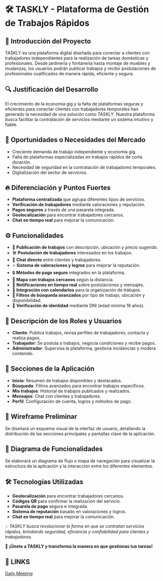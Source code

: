 # 🛠️ TASKLY - Plataforma de Gestión de Trabajos Rápidos  

## 📌 Introducción del Proyecto  
TASKLY es una plataforma digital diseñada para conectar a clientes con trabajadores independientes para la realización de tareas domésticas y profesionales. Desde jardinería y fontanería hasta montaje de muebles y mudanzas, los usuarios podrán publicar trabajos y recibir postulaciones de profesionales cualificados de manera rápida, eficiente y segura.  

## 🔍 Justificación del Desarrollo  
El crecimiento de la economía gig y la falta de plataformas seguras y eficientes para conectar clientes con trabajadores temporales han generado la necesidad de una solución como TASKLY. Nuestra plataforma busca facilitar la contratación de servicios mediante un sistema intuitivo y fiable.  

## 🚀 Oportunidades o Necesidades del Mercado  
- Creciente demanda de trabajo independiente y economía gig.  
- Falta de plataformas especializadas en trabajos rápidos de corta duración.  
- Necesidad de seguridad en la contratación de trabajadores temporales.  
- Digitalización del sector de servicios.  

## 🔥 Diferenciación y Puntos Fuertes  
- **Plataforma centralizada** que agrupa diferentes tipos de servicios.  
- **Verificación de trabajadores** mediante valoraciones y reputación.  
- **Pagos seguros** a través de una pasarela integrada.  
- **Geolocalización** para encontrar trabajadores cercanos.  
- **Chat en tiempo real** para mejorar la comunicación.  

## ⚙️ Funcionalidades  
- 📌 **Publicación de trabajos** con descripción, ubicación y precio sugerido.  
- 🛠️ **Postulación de trabajadores** interesados en los trabajos.  
- 💬 **Chat directo** entre clientes y trabajadores.  
- ⭐ **Sistema de valoraciones y logros** para mejorar la reputación.  
- 🔒 **Métodos de pago seguro** integrados en la plataforma.  
- 📍 **Mapa con trabajos cercanos** según la distancia.  
- 🔔 **Notificaciones en tiempo real** sobre postulaciones y mensajes.  
- 📆 **Integración con calendarios** para la organización de trabajos.  
- 🎯 **Filtros de búsqueda avanzados** por tipo de trabajo, ubicación y disponibilidad.  
- 🔐 **Verificación de identidad** mediante DNI (edad mínima 18 años).  

## 👥 Descripción de los Roles y Usuarios  
- **Cliente**: Publica trabajos, revisa perfiles de trabajadores, contacta y realiza pagos.  
- **Trabajador**: Se postula a trabajos, negocia condiciones y recibe pagos.  
- **Administrador**: Supervisa la plataforma, gestiona incidencias y modera contenido.  

## 📲 Secciones de la Aplicación  
- **Inicio**: Resumen de trabajos disponibles y destacados.  
- **Búsqueda**: Filtros avanzados para encontrar trabajos específicos.  
- **Mis trabajos**: Historial de trabajos publicados y realizados.  
- **Mensajes**: Chat con clientes y trabajadores.  
- **Perfil**: Configuración de cuenta, logros y métodos de pago.  

## 🎨 Wireframe Preliminar  
Se diseñará un esquema visual de la interfaz de usuario, detallando la distribución de las secciones principales y pantallas clave de la aplicación.  

## 🔄 Diagrama de Funcionalidades  
Se elaborará un diagrama de flujo o mapa de navegación para visualizar la estructura de la aplicación y la interacción entre los diferentes elementos.  

## 🛠️ Tecnologías Utilizadas  
- **Geolocalización** para encontrar trabajadores cercanos.  
- **Códigos QR** para confirmar la realización del servicio.  
- **Pasarela de pago** segura e integrada.  
- **Sistema de reputación** basado en valoraciones y logros.  
- **Chat en tiempo real** para mejorar la comunicación.  

💡 *TASKLY busca revolucionar la forma en que se contratan servicios rápidos, brindando seguridad, eficiencia y confiabilidad para clientes y trabajadores.*  

🚀 **¡Únete a TASKLY y transforma la manera en que gestionas tus tareas!**


## 📌 LINKS
[Daily Meeting](https://docs.google.com/spreadsheets/d/1uqH0fyG02X_hFzP7C2pxEhWMQX1FLHpdNPQovUX-M3c/edit?gid=476810823#gid=476810823)
